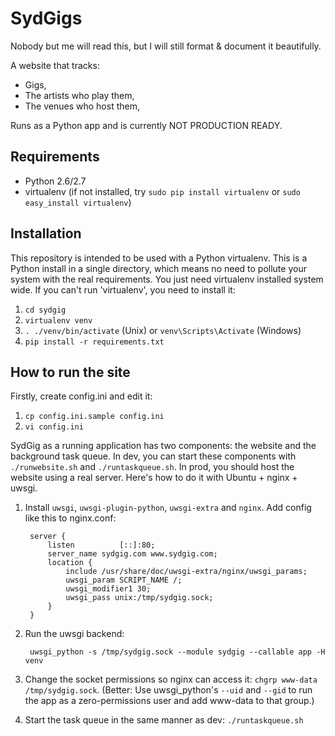 SydGigs
=======

Nobody but me will read this, but I will still format & document it beautifully.

A website that tracks:

* Gigs,
* The artists who play them,
* The venues who host them,

Runs as a Python app and is currently NOT PRODUCTION READY.

Requirements
------------

* Python 2.6/2.7
* virtualenv (if not installed, try `sudo pip install virtualenv` or `sudo easy_install virtualenv`)

Installation
------------

This repository is intended to be used with a Python virtualenv. This is a Python install in a single directory, which means no need to pollute your system with the real requirements. You just need virtualenv installed system wide. If you can't run 'virtualenv', you need to install it:

1. `cd sydgig`
2. `virtualenv venv`
3. `. ./venv/bin/activate` (Unix) or `venv\Scripts\Activate` (Windows)
4. `pip install -r requirements.txt`

How to run the site
-------------------

Firstly, create config.ini and edit it:

1. `cp config.ini.sample config.ini`
2. `vi config.ini`

SydGig as a running application has two components: the website and the background task queue. In dev, you can start these components with `./runwebsite.sh` and `./runtaskqueue.sh`. In prod, you should host the website using a real server. Here's how to do it with Ubuntu + nginx + uwsgi.

1. Install `uwsgi`, `uwsgi-plugin-python`, `uwsgi-extra` and `nginx`. Add config like this to nginx.conf:

        server {
            listen          [::]:80;
            server_name sydgig.com www.sydgig.com;
            location {
                include /usr/share/doc/uwsgi-extra/nginx/uwsgi_params;
                uwsgi_param SCRIPT_NAME /;
                uwsgi_modifier1 30;
                uwsgi_pass unix:/tmp/sydgig.sock;
            }
        }

2. Run the uwsgi backend:

        uwsgi_python -s /tmp/sydgig.sock --module sydgig --callable app -H venv

3. Change the socket permissions so nginx can access it: `chgrp www-data /tmp/sydgig.sock`. (Better: Use uwsgi\_python's `--uid` and `--gid` to run the app as a zero-permissions user and add www-data to that group.)

3. Start the task queue in the same manner as dev: `./runtaskqueue.sh`
